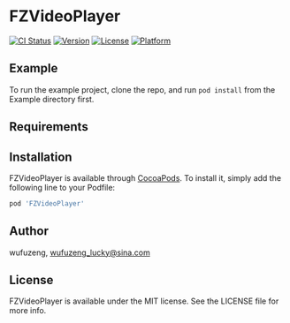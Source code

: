 # FZVideoPlayer

[![CI Status](https://img.shields.io/travis/wufuzeng/FZVideoPlayer.svg?style=flat)](https://travis-ci.org/wufuzeng/FZVideoPlayer)
[![Version](https://img.shields.io/cocoapods/v/FZVideoPlayer.svg?style=flat)](https://cocoapods.org/pods/FZVideoPlayer)
[![License](https://img.shields.io/cocoapods/l/FZVideoPlayer.svg?style=flat)](https://cocoapods.org/pods/FZVideoPlayer)
[![Platform](https://img.shields.io/cocoapods/p/FZVideoPlayer.svg?style=flat)](https://cocoapods.org/pods/FZVideoPlayer)

## Example

To run the example project, clone the repo, and run `pod install` from the Example directory first.

## Requirements

## Installation

FZVideoPlayer is available through [CocoaPods](https://cocoapods.org). To install
it, simply add the following line to your Podfile:

```ruby
pod 'FZVideoPlayer'
```

## Author

wufuzeng, wufuzeng_lucky@sina.com

## License

FZVideoPlayer is available under the MIT license. See the LICENSE file for more info.
